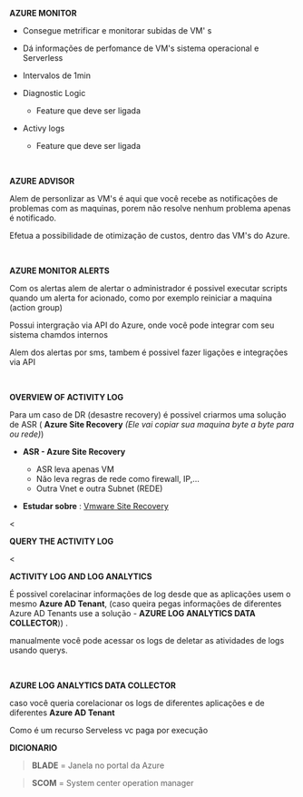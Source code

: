 **AZURE MONITOR**


- Consegue metrificar e monitorar subidas de VM' s

- Dá informações de perfomance de VM's sistema operacional e Serverless

- Intervalos de 1min

- Diagnostic Logic
    - Feature que deve ser ligada

- Activy logs
    - Feature que deve ser ligada 

<br>

**AZURE ADVISOR**

Alem de personlizar as VM's é aqui que você recebe as notificações de problemas com as maquinas, porem não resolve nenhum problema apenas é notificado.

Efetua a possibilidade de otimização de custos, dentro das VM's do Azure.

<br>

**AZURE MONITOR ALERTS**

Com os alertas alem de alertar o administrador é possivel executar scripts quando um alerta for acionado, como por exemplo reiniciar a maquina (action group)

Possui intergração via API do Azure, onde você pode integrar com seu sistema chamdos internos

Alem dos alertas por sms, tambem é possivel fazer ligações e integrações via API 

<br>

**OVERVIEW OF ACTIVITY LOG**

Para um caso de DR (desastre recovery) é possivel criarmos uma solução de ASR ( **Azure Site Recovery** _(Ele vai copiar sua maquina byte a byte para ou rede)_)

- **ASR - Azure Site Recovery**
    -   ASR leva apenas VM
    -   Não leva regras de rede como firewall, IP,... 
    -   Outra Vnet e outra Subnet (REDE)

-   **Estudar sobre** : [Vmware Site Recovery](https://www.google.com/search?q=Vmware+Site+Recovery&oq=Vmware+Site+Recovery&aqs=chrome..69i57j0l7.294j0j7&sourceid=chrome&ie=UTF-8)

<<br>

**QUERY THE ACTIVITY LOG**

<<br>

**ACTIVITY LOG AND LOG ANALYTICS**

É possivel corelacinar informações de log desde que as aplicações usem o mesmo **Azure AD Tenant**, (caso queira pegas informações de diferentes Azure AD Tenants use a solução - **AZURE LOG ANALYTICS DATA COLLECTOR**)) .

manualmente você pode acessar os logs de deletar as atividades de logs usando querys.

<br>

**AZURE LOG ANALYTICS DATA COLLECTOR**

caso você queria corelacionar os logs de diferentes aplicações e de diferentes **Azure AD Tenant**

Como é um recurso Serveless vc paga por execução






**DICIONARIO**

> **BLADE** = Janela no portal da Azure

> **SCOM** = System center operation manager

